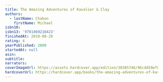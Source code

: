 ```yaml
---
title: The Amazing Adventures of Kavalier & Clay
authors:
  - lastName: Chabon
    firstName: Michael
isbn10:
isbn13: '9781469216423'
finishedAt: 2010-08-29
rating: 4
yearPublished: 2000
startedAt: null
asin:
subtitle:
narrators:
coverImageUrl: https://assets.hardcover.app/edition/30385746/96cdd59ef83ad016f0a468bf76f0049bc36ec5da.jpeg
hardcoverUrl: https://hardcover.app/books/the-amazing-adventures-of-kavalier-clay/editions/30432037
---
```

